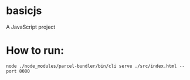 # basicjs
A JavaScript project

# How to run: 
```node ./node_modules/parcel-bundler/bin/cli serve ./src/index.html --port 8080```
